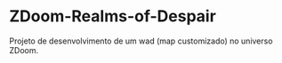 # ZDoom-Realms-of-Despair
Projeto de desenvolvimento de um wad (map customizado) no universo ZDoom.
